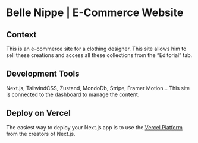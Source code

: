 # Belle Nippe | E-Commerce Website

## Context

This is an e-commerce site for a clothing designer.
This site allows him to sell these creations and access all these collections from the “Editorial” tab.

## Development Tools

Next.js, TailwindCSS, Zustand, MondoDb, Stripe, Framer Motion...
This site is connected to the dashboard to manage the content.

## Deploy on Vercel

The easiest way to deploy your Next.js app is to use the [Vercel Platform](https://vercel.com/new?utm_medium=default-template&filter=next.js&utm_source=create-next-app&utm_campaign=create-next-app-readme) from the creators of Next.js.

